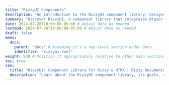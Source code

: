 ```yaml
---
title: "RizzyUI Components"
description: "An introduction to the RizzyUI component library, designed for building server-rendered UIs with ASP.NET Core, Blazor, and HTMX."
summary: "Discover RizzyUI, a component library that integrates Blazor Components, Tailwind CSS, and Alpine.js to create themeable, interactive UIs for your Rizzy and HTMX applications."
date: 2024-07-28T10:00:00-05:00 # Adjust date as needed
lastmod: 2024-07-28T10:00:00-05:00 # Adjust date as needed
draft: false
menu:
  docs:
    parent: "docs" # Assuming it's a top-level section under Docs
    identifier: "rizzyui-root"
weight: 530 # Position it appropriately relative to other main sections
toc: true
seo:
  title: "RizzyUI: Component Library for Rizzy & HTMX | Rizzy Documentation"
  description: "Learn about the RizzyUI component library, its goals, relationship with Rizzy/HTMX, and how it helps build server-rendered ASP.NET applications with Blazor Components, Tailwind, and Alpine.js."
---
```


